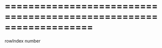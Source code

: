<!--**
/*-------------------------------------------
    Auto-generated file. Do not modify.
-------------------------------------------

**-->
===================================================================
===================================================================

<!--shortDescription-->

<!--/shortDescription-->

<!--paramName1-->rowIndex<!--/paramName1-->
<!--paramType1-->number<!--/paramType1-->
<!--paramDescription1-->

<!--/paramDescription1-->

<!--fullDescription-->

<!--/fullDescription-->